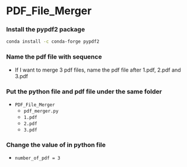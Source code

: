 # PDF_File_Merger



### Install the pypdf2 package
```bash
conda install -c conda-forge pypdf2
```

### Name the pdf file with sequence 
- If I want to merge 3 pdf files, name the pdf file after 1.pdf, 2.pdf and 3.pdf

### Put the python file and pdf file under the same folder
- `PDF_File_Merger`
    - `pdf_merger.py`
    - `1.pdf`
    - `2.pdf`
    - `3.pdf`

### Change the value of  in python file 
- `number_of_pdf = 3`